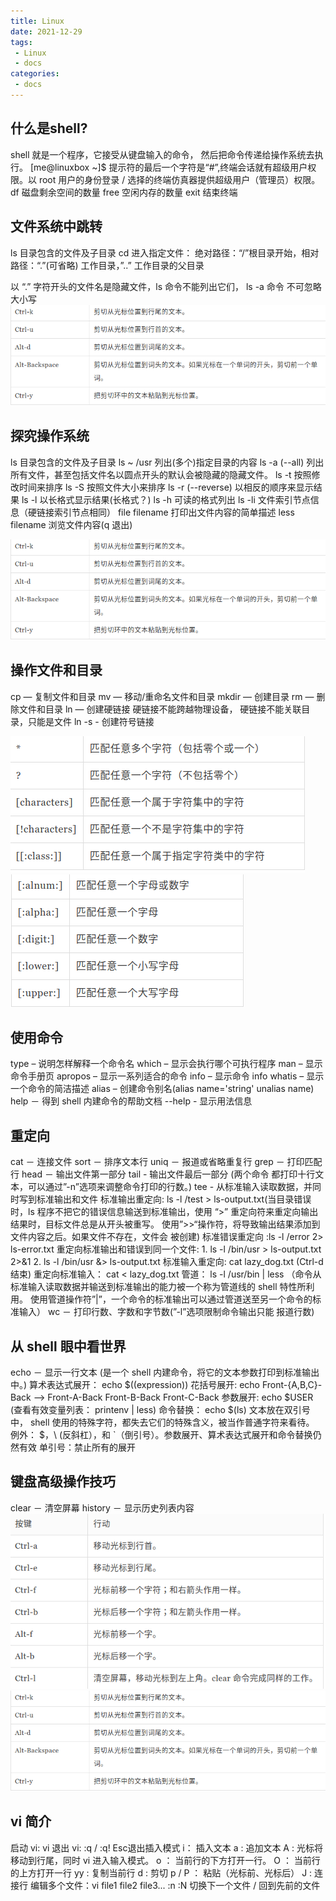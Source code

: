 ```yaml
---
title: Linux
date: 2021-12-29
tags:
 - Linux
 - docs
categories:
 - docs
---
```


## 什么是shell?

shell 就是一个程序，它接受从键盘输入的命令， 然后把命令传递给操作系统去执行。
[me@linuxbox ~]$
提示符的最后一个字符是“#”,终端会话就有超级用户权限。以 root 用户的身份登录 / 选择的终端仿真器提供超级用户（管理员）权限。
df   磁盘剩余空间的数量
free 空闲内存的数量
exit 结束终端

## 文件系统中跳转

ls 目录包含的文件及子目录
cd 进入指定文件： 绝对路径：“/”根目录开始，相对路径：“.”(可省略) 工作目录，”..” 工作目录的父目录

以 “.” 字符开头的文件名是隐藏文件，ls 命令不能列出它们，  ls -a 命令
不可忽略大小写
<img src='./imgs/linux-1.png' />

## 探究操作系统

ls 目录包含的文件及子目录
ls ~ /usr  列出(多个)指定目录的内容
ls -a (--all) 列出所有文件，甚至包括文件名以圆点开头的默认会被隐藏的隐藏文件。
ls -t 按照修改时间来排序
ls -S 按照文件大小来排序
ls -r (--reverse) 以相反的顺序来显示结果
ls -l 以长格式显示结果(长格式？)
ls -h 可读的格式列出
ls -li 文件索引节点信息（硬链接索引节点相同）
file filename 打印出文件内容的简单描述
less filename 浏览文件内容(q 退出)

<img src='./imgs/linux-2.png' />

## 操作文件和目录

cp — 复制文件和目录
mv — 移动/重命名文件和目录
mkdir — 创建目录
rm — 删除文件和目录
ln — 创建硬链接 硬链接不能跨越物理设备， 硬链接不能关联目录，只能是文件
ln -s - 创建符号链接

<img src='./imgs/linux-3.png' />
<img src='./imgs/linux-4.png' />

## 使用命令

type – 说明怎样解释一个命令名
which – 显示会执行哪个可执行程序
man – 显示命令手册页
apropos – 显示一系列适合的命令
info – 显示命令 info
whatis – 显示一个命令的简洁描述
alias – 创建命令别名(alias name='string' unalias name)
help － 得到 shell 内建命令的帮助文档
--help - 显示用法信息

## 重定向

cat － 连接文件
sort － 排序文本行
uniq － 报道或省略重复行
grep － 打印匹配行
head － 输出文件第一部分 tail - 输出文件最后一部分 (两个命令 都打印十行文本，可以通过”-n”选项来调整命令打印的行数。)
tee - 从标准输入读取数据，并同时写到标准输出和文件
标准输出重定向: ls -l /test > ls-output.txt(当目录错误时，ls 程序不把它的错误信息输送到标准输出，使用 “>” 重定向符来重定向输出结果时，目标文件总是从开头被重写。
使用”>>“操作符，将导致输出结果添加到文件内容之后。如果文件不存在，文件会 被创建)
标准错误重定向 :ls -l /error 2> ls-error.txt
重定向标准输出和错误到同一个文件: 1. ls -l /bin/usr > ls-output.txt 2>&1 2. ls -l /bin/usr &> ls-output.txt
标准输入重定向: cat lazy_dog.txt (Ctrl-d结束)  重定向标准输入： cat < lazy_dog.txt
管道： ls -l /usr/bin | less （命令从标准输入读取数据并输送到标准输出的能力被一个称为管道线的 shell 特性所利用。
使用管道操作符”|”，一个命令的标准输出可以通过管道送至另一个命令的标准输入）
 wc － 打印行数、字数和字节数(”-l”选项限制命令输出只能 报道行数)

## 从 shell 眼中看世界

echo － 显示一行文本 (是一个 shell 内建命令，将它的文本参数打印到标准输出中。)
算术表达式展开： echo $((expression))
花括号展开: echo Front-{A,B,C}-Back   --> Front-A-Back Front-B-Back Front-C-Back
参数展开: echo $USER   (查看有效变量列表： printenv | less)
命令替换： echo $(ls)
文本放在双引号中， shell 使用的特殊字符，都失去它们的特殊含义，被当作普通字符来看待。 例外： $，\ (反斜杠），和 `（倒引号）。参数展开、算术表达式展开和命令替换仍然有效
单引号：禁止所有的展开

## 键盘高级操作技巧

clear － 清空屏幕
history － 显示历史列表内容
<img src='./imgs/linux-5.png' />
<img src='./imgs/linux-6.png' />

## vi 简介

启动 vi: vi
退出 vi: :q  /  :q!
Esc退出插入模式
i： 插入文本
a : 追加文本
A : 光标将移动到行尾，同时 vi 进入输入模式。
o ： 当前行的下方打开一行。
O ： 当前行的上方打开一行
yy : 复制当前行
d : 剪切
p / P ： 粘贴（光标前、光标后）
J : 连接行
编辑多个文件：vi file1 file2 file3...
:n :N  切换下一个文件 / 回到先前的文件
